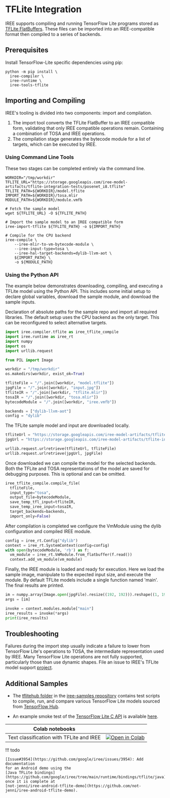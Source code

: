 # TFLite Integration

IREE supports compiling and running TensorFlow Lite programs stored as [TFLite
FlatBuffers](https://www.tensorflow.org/lite/guide). These files can be
imported into an IREE-compatible format then compiled to a series of backends.

## Prerequisites

Install TensorFlow-Lite specific dependencies using pip:

```shell
python -m pip install \
  iree-compiler \
  iree-runtime \
  iree-tools-tflite
```

## Importing and Compiling
IREE's tooling is divided into two components: import and compilation.

1. The import tool converts the TFLite FlatBuffer to an IREE compatible form,
validating that only IREE compatible operations remain. Containing a combination of TOSA
and IREE operations.
2. The compilation stage generates the bytecode module for a list of targets, which can
be executed by IREE.

### Using Command Line Tools
These two stages can be completed entirely via the command line.

```shell
WORKDIR="/tmp/workdir"
TFLITE_URL="https://storage.googleapis.com/iree-model-artifacts/tflite-integration-tests/posenet_i8.tflite"
TFLITE_PATH=${WORKDIR}/model.tflite
IMPORT_PATH=${WORKDIR}/tosa.mlir
MODULE_PATH=${WORKDIR}/module.vmfb

# Fetch the sample model
wget ${TFLITE_URL} -O ${TFLITE_PATH}

# Import the sample model to an IREE compatible form
iree-import-tflite ${TFLITE_PATH} -o ${IMPORT_PATH}

# Compile for the CPU backend
iree-compile \
    --iree-mlir-to-vm-bytecode-module \
    --iree-input-type=tosa \
    --iree-hal-target-backends=dylib-llvm-aot \
    ${IMPORT_PATH} \
    -o ${MODULE_PATH}
```

### Using the Python API
The example below demonstrates downloading, compiling, and executing a TFLite
model using the Python API. This includes some initial setup to declare global
variables, download the sample module, and download the sample inputs.

Declaration of absolute paths for the sample repo and import all required libraries.
The default setup uses the CPU backend as the only target. This can be reconfigured
to select alternative targets.

```python
import iree.compiler.tflite as iree_tflite_compile
import iree.runtime as iree_rt
import numpy
import os
import urllib.request

from PIL import Image

workdir = "/tmp/workdir"
os.makedirs(workdir, exist_ok=True)

tfliteFile = "/".join([workdir, "model.tflite"])
jpgFile = "/".join([workdir, "input.jpg"])
tfliteIR = "/".join([workdir, "tflite.mlir"])
tosaIR = "/".join([workdir, "tosa.mlir"])
bytecodeModule = "/".join([workdir, "iree.vmfb"])

backends = ["dylib-llvm-aot"]
config = "dylib"
```

The TFLite sample model and input are downloaded locally.

```python
tfliteUrl = "https://storage.googleapis.com/iree-model-artifacts/tflite-integration-tests/posenet_i8.tflite"
jpgUrl = "https://storage.googleapis.com/iree-model-artifacts/tflite-integration-tests/posenet_i8_input.jpg"

urllib.request.urlretrieve(tfliteUrl, tfliteFile)
urllib.request.urlretrieve(jpgUrl, jpgFile)
```

Once downloaded we can compile the model for the selected backends. Both the TFLite and TOSA representations
of the model are saved for debugging purposes. This is optional and can be omitted.

```python
iree_tflite_compile.compile_file(
  tfliteFile,
  input_type="tosa",
  output_file=bytecodeModule,
  save_temp_tfl_input=tfliteIR,
  save_temp_iree_input=tosaIR,
  target_backends=backends,
  import_only=False)
```

After compilation is completed we configure the VmModule using the dylib configuration and compiled
IREE module.

```python
config = iree_rt.Config("dylib")
context = iree_rt.SystemContext(config=config)
with open(bytecodeModule, 'rb') as f:
  vm_module = iree_rt.VmModule.from_flatbuffer(f.read())
  context.add_vm_module(vm_module)
```

Finally, the IREE module is loaded and ready for execution. Here we load the sample image, manipulate to
the expected input size, and execute the module. By default TFLite models include a single
function named 'main'. The final results are printed.

```python
im = numpy.array(Image.open(jpgFile).resize((192, 192))).reshape((1, 192, 192, 3))
args = [im]

invoke = context.modules.module["main"]
iree_results = invoke(*args)
print(iree_results)
```

## Troubleshooting

Failures during the import step usually indicate a failure to lower from
TensorFlow Lite's operations to TOSA, the intermediate representation used by
IREE. Many TensorFlow Lite operations are not fully supported, particularly
those than use dynamic shapes. File an issue to IREE's TFLite model support
[project](https://github.com/google/iree/projects/42).


## Additional Samples

* The
[tflitehub folder](https://github.com/google/iree-samples/tree/main/tflitehub)
in the [iree-samples repository](https://github.com/google/iree-samples)
contains test scripts to compile, run, and compare various TensorFlow Lite
models sourced from [TensorFlow Hub](https://tfhub.dev/).

* An example smoke test of the
[TensorFlow Lite C API](https://github.com/google/iree/tree/main/runtime/bindings/tflite)
is available
[here](https://github.com/google/iree/blob/main/runtime/bindings/tflite/smoke_test.cc).

| Colab notebooks |  |
| -- | -- |
Text classification with TFLite and IREE | [![Open in Colab](https://colab.research.google.com/assets/colab-badge.svg)](https://colab.research.google.com/github/google/iree/blob/main/samples/colab/tflite_text_classification.ipynb)

!!! todo

    [Issue#3954](https://github.com/google/iree/issues/3954): Add documentation
    for an Android demo using the
    [Java TFLite bindings](https://github.com/google/iree/tree/main/runtime/bindings/tflite/java),
    once it is complete at
    [not-jenni/iree-android-tflite-demo](https://github.com/not-jenni/iree-android-tflite-demo).
